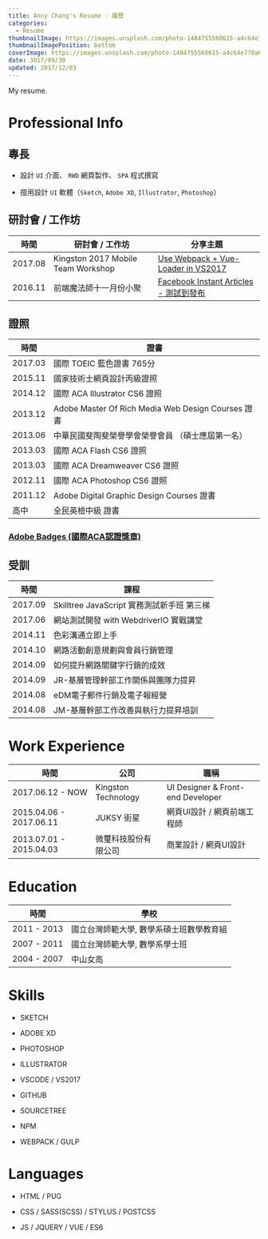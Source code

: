 ```yaml
---
title: Anny Chang's Resume - 履歷
categories:
  - Resume
thumbnailImage: https://images.unsplash.com/photo-1484755560615-a4c64e778a6c?auto=format&fit=crop&w=1360&h=200&q=80&ixid=dW5zcGxhc2guY29tOzs7Ozs%3D
thumbnailImagePosition: bottom
coverImage: https://images.unsplash.com/photo-1484755560615-a4c64e778a6c?auto=format&fit=crop&w=1360&q=80&ixid=dW5zcGxhc2guY29tOzs7Ozs%3D
date: 3017/09/30
updated: 2017/12/03
---
```


My resume.

<!--more-->

# Professional Info

## 專長

* 設計 `UI` 介面、 `RWD` 網頁製作、 `SPA` 程式撰寫

* 擅用設計 `UI` 軟體（`Sketch`, `Adobe XD`, `Illustrator`, `Photoshop`）

## 研討會 / 工作坊
| 時間 | 研討會 / 工作坊 | 分享主題 |
| --- | --- | --- |
| 2017.08 | Kingston 2017 Mobile Team Workshop | [Use Webpack + Vue-Loader in VS2017](https://speakerdeck.com/annilla/use-webpack-plus-vue-loader-in-vs2017) |
| 2016.11 | 前端魔法師十一月份小聚 | [Facebook Instant Articles - 測試到發布](https://speakerdeck.com/annilla/facebook-instant-articles-ce-shi-dao-fa-bu) |

## 證照

| 時間 | 證書 |
| --- | --- |
| 2017.03 | 國際 TOEIC 藍色證書 765分 |
| 2015.11 | 國家技術士網頁設計丙級證照 |
| 2014.12 | 國際 ACA Illustrator CS6 證照 |
| 2013.12 | Adobe Master Of Rich Media Web Design Courses 證書 |
| 2013.06 | 中華民國斐陶斐榮譽學會榮譽會員 （碩士應屆第一名） |
| 2013.03 | 國際 ACA Flash CS6 證照 |
| 2013.03 | 國際 ACA Dreamweaver CS6 證照 |
| 2012.11 | 國際 ACA Photoshop CS6 證照 |
| 2011.12 | Adobe Digital Graphic Design Courses 證書 |
| 高中 | 全民英檢中級 證書 |

### [Adobe Badges (國際ACA認證獎章)](https://www.youracclaim.com/users/chiao-ni-chang)

## 受訓

| 時間 | 課程 |
| --- | --- |
| 2017.09 | Skilltree JavaScript 實務測試新手班 第三梯 |
| 2017.06 | 網站測試開發 with WebdriverIO 實戰講堂 |
| 2014.11 | 色彩溝通立即上手 |
| 2014.10 | 網路活動創意規劃與會員行銷管理 |
| 2014.09 | 如何提升網路關鍵字行銷的成效 |
| 2014.09 | JR-基層管理幹部工作關係與團隊力提昇 |
| 2014.08 | eDM電子郵件行銷及電子報經營 |
| 2014.08 | JM-基層幹部工作改善與執行力提昇培訓 |

# Work​ Experience​​​

| 時間 | 公司 | 職稱 |
| --- | --- | --- |
| 2017.06.12 - NOW | Kingston Technology | UI Designer & Front-end Developer |
| 2015.04.06 - 2017.06.11 | JUKSY 街星 | 網頁UI設計 / 網頁前端工程師 |
| 2013.07.01 - 2015.04.03 | 微璽科技股份有限公司 | 商業設計 / 網頁UI設計 |

# Education

| 時間 | 學校 |
| --- | --- |
| 2011 - 2013 | 國立台灣師範大學, 數學系碩士班數學教育組 |
| 2007 - 2011 | 國立台灣師範大學, 數學系學士班 |
| 2004 - 2007 | 中山女高 |

# Skills

* SKETCH

* ADOBE XD

* PHOTOSHOP

* ILLUSTRATOR

* VSCODE / VS2017

* GITHUB

* SOURCETREE

* NPM

* WEBPACK / GULP

# Languages

* HTML / PUG

* CSS / SASS(SCSS) / STYLUS / POSTCSS

* JS / JQUERY / VUE / ES6
